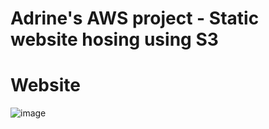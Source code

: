 <h1> Adrine's AWS project - Static website hosing using S3 </h1>
<h1> Website </h1>


![image](https://github.com/user-attachments/assets/2abea777-e668-4e8e-82f1-2853ac685a45)
